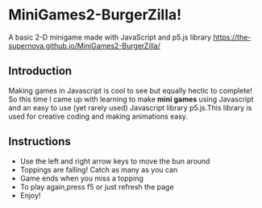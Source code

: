 # MiniGames2-BurgerZilla!
A basic 2-D minigame made with JavaScript and p5.js library
https://the-supernova.github.io/MiniGames2-BurgerZilla/
## Introduction
Making games in Javascript is cool to see but equally hectic to complete! So this time I came up with learning to make **mini games** using Javascript and an easy to use (yet rarely used) Javascript library p5.js.This library is used for creative coding and making animations easy.
## Instructions
* Use the left and right arrow keys to move the bun around
* Toppings are falling! Catch as many as you can
* Game ends when you miss a topping
* To play again,press f5 or just refresh the page
* Enjoy!

